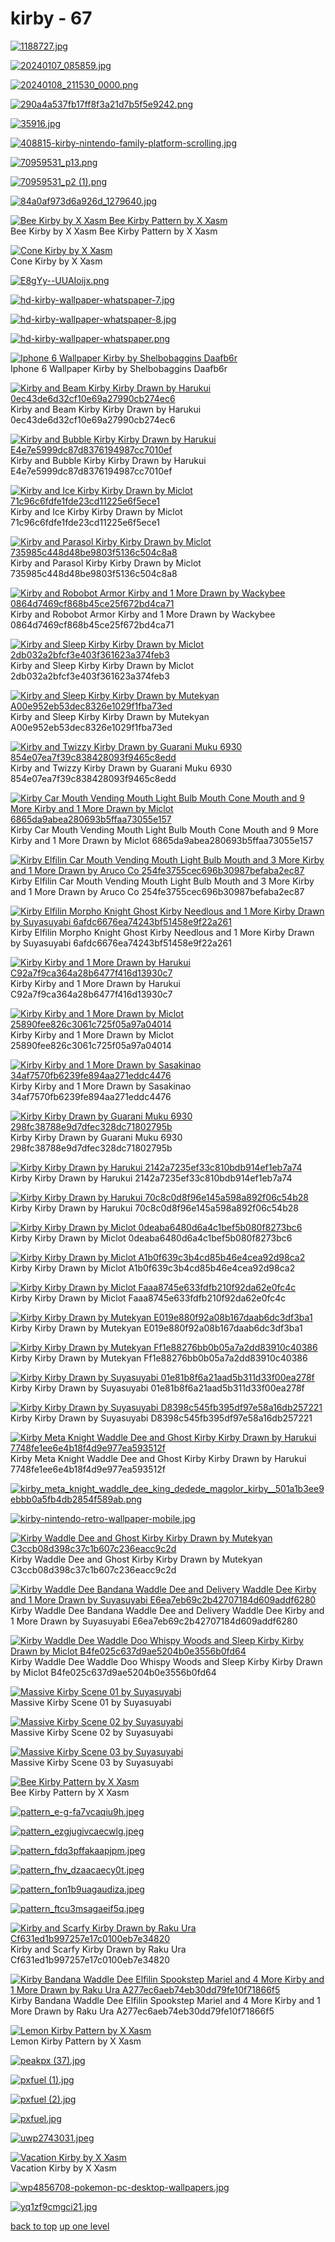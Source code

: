 # kirby - 67
[![1188727.jpg](https://raw.githubusercontent.com/buckmanc/wallpapers/main/mobile/kirby/1188727.jpg "1188727.jpg")](https://raw.githubusercontent.com/buckmanc/wallpapers/main/mobile/kirby/1188727.jpg)

[![20240107_085859.jpg](https://raw.githubusercontent.com/buckmanc/wallpapers/main/mobile/kirby/20240107_085859.jpg "20240107_085859.jpg")](https://raw.githubusercontent.com/buckmanc/wallpapers/main/mobile/kirby/20240107_085859.jpg)

[![20240108_211530_0000.png](https://raw.githubusercontent.com/buckmanc/wallpapers/main/mobile/kirby/20240108_211530_0000.png "20240108_211530_0000.png")](https://raw.githubusercontent.com/buckmanc/wallpapers/main/mobile/kirby/20240108_211530_0000.png)

[![290a4a537fb17ff8f3a21d7b5f5e9242.png](https://raw.githubusercontent.com/buckmanc/wallpapers/main/mobile/kirby/290a4a537fb17ff8f3a21d7b5f5e9242.png "290a4a537fb17ff8f3a21d7b5f5e9242.png")](https://raw.githubusercontent.com/buckmanc/wallpapers/main/mobile/kirby/290a4a537fb17ff8f3a21d7b5f5e9242.png)

[![35916.jpg](https://raw.githubusercontent.com/buckmanc/wallpapers/main/mobile/kirby/35916.jpg "35916.jpg")](https://raw.githubusercontent.com/buckmanc/wallpapers/main/mobile/kirby/35916.jpg)

[![408815-kirby-nintendo-family-platform-scrolling.jpg](https://raw.githubusercontent.com/buckmanc/wallpapers/main/mobile/kirby/408815-kirby-nintendo-family-platform-scrolling.jpg "408815-kirby-nintendo-family-platform-scrolling.jpg")](https://raw.githubusercontent.com/buckmanc/wallpapers/main/mobile/kirby/408815-kirby-nintendo-family-platform-scrolling.jpg)

[![70959531_p13.png](https://raw.githubusercontent.com/buckmanc/wallpapers/main/mobile/kirby/70959531_p13.png "70959531_p13.png")](https://raw.githubusercontent.com/buckmanc/wallpapers/main/mobile/kirby/70959531_p13.png)

[![70959531_p2 (1).png](https://raw.githubusercontent.com/buckmanc/wallpapers/main/mobile/kirby/70959531_p2%20(1).png "70959531_p2 (1).png")](https://raw.githubusercontent.com/buckmanc/wallpapers/main/mobile/kirby/70959531_p2%20(1).png)

[![84a0af973d6a926d_1279640.jpg](https://raw.githubusercontent.com/buckmanc/wallpapers/main/mobile/kirby/84a0af973d6a926d_1279640.jpg "84a0af973d6a926d_1279640.jpg")](https://raw.githubusercontent.com/buckmanc/wallpapers/main/mobile/kirby/84a0af973d6a926d_1279640.jpg)

[![Bee Kirby by X Xasm
Bee Kirby Pattern by X Xasm](https://raw.githubusercontent.com/buckmanc/wallpapers/main/mobile/kirby/bee_kirby_by_x_xasm.jpg "Bee Kirby by X Xasm
Bee Kirby Pattern by X Xasm")](https://raw.githubusercontent.com/buckmanc/wallpapers/main/mobile/kirby/bee_kirby_by_x_xasm.jpg)\
Bee Kirby by X Xasm
Bee Kirby Pattern by X Xasm

[![Cone Kirby by X Xasm](https://raw.githubusercontent.com/buckmanc/wallpapers/main/mobile/kirby/cone_kirby_by_x_xasm.png "Cone Kirby by X Xasm")](https://raw.githubusercontent.com/buckmanc/wallpapers/main/mobile/kirby/cone_kirby_by_x_xasm.png)\
Cone Kirby by X Xasm

[![E8gYy--UUAIoijx.png](https://raw.githubusercontent.com/buckmanc/wallpapers/main/mobile/kirby/E8gYy--UUAIoijx.png "E8gYy--UUAIoijx.png")](https://raw.githubusercontent.com/buckmanc/wallpapers/main/mobile/kirby/E8gYy--UUAIoijx.png)

[![hd-kirby-wallpaper-whatspaper-7.jpg](https://raw.githubusercontent.com/buckmanc/wallpapers/main/mobile/kirby/hd-kirby-wallpaper-whatspaper-7.jpg "hd-kirby-wallpaper-whatspaper-7.jpg")](https://raw.githubusercontent.com/buckmanc/wallpapers/main/mobile/kirby/hd-kirby-wallpaper-whatspaper-7.jpg)

[![hd-kirby-wallpaper-whatspaper-8.jpg](https://raw.githubusercontent.com/buckmanc/wallpapers/main/mobile/kirby/hd-kirby-wallpaper-whatspaper-8.jpg "hd-kirby-wallpaper-whatspaper-8.jpg")](https://raw.githubusercontent.com/buckmanc/wallpapers/main/mobile/kirby/hd-kirby-wallpaper-whatspaper-8.jpg)

[![hd-kirby-wallpaper-whatspaper.png](https://raw.githubusercontent.com/buckmanc/wallpapers/main/mobile/kirby/hd-kirby-wallpaper-whatspaper.png "hd-kirby-wallpaper-whatspaper.png")](https://raw.githubusercontent.com/buckmanc/wallpapers/main/mobile/kirby/hd-kirby-wallpaper-whatspaper.png)

[![Iphone 6 Wallpaper Kirby by Shelbobaggins Daafb6r](https://raw.githubusercontent.com/buckmanc/wallpapers/main/mobile/kirby/iphone_6_wallpaper_kirby_by_shelbobaggins-daafb6r.jpg "Iphone 6 Wallpaper Kirby by Shelbobaggins Daafb6r")](https://raw.githubusercontent.com/buckmanc/wallpapers/main/mobile/kirby/iphone_6_wallpaper_kirby_by_shelbobaggins-daafb6r.jpg)\
Iphone 6 Wallpaper Kirby by Shelbobaggins Daafb6r

[![ Kirby and Beam Kirby Kirby Drawn by Harukui 0ec43de6d32cf10e69a27990cb274ec6](https://raw.githubusercontent.com/buckmanc/wallpapers/main/mobile/kirby/kirby_and_beam_kirby_kirby_drawn_by_harukui__0ec43de6d32cf10e69a27990cb274ec6.jpg " Kirby and Beam Kirby Kirby Drawn by Harukui 0ec43de6d32cf10e69a27990cb274ec6")](https://raw.githubusercontent.com/buckmanc/wallpapers/main/mobile/kirby/kirby_and_beam_kirby_kirby_drawn_by_harukui__0ec43de6d32cf10e69a27990cb274ec6.jpg)\
 Kirby and Beam Kirby Kirby Drawn by Harukui 0ec43de6d32cf10e69a27990cb274ec6

[![ Kirby and Bubble Kirby Kirby Drawn by Harukui E4e7e5999dc87d8376194987cc7010ef](https://raw.githubusercontent.com/buckmanc/wallpapers/main/mobile/kirby/kirby_and_bubble_kirby_kirby_drawn_by_harukui__e4e7e5999dc87d8376194987cc7010ef.jpg " Kirby and Bubble Kirby Kirby Drawn by Harukui E4e7e5999dc87d8376194987cc7010ef")](https://raw.githubusercontent.com/buckmanc/wallpapers/main/mobile/kirby/kirby_and_bubble_kirby_kirby_drawn_by_harukui__e4e7e5999dc87d8376194987cc7010ef.jpg)\
 Kirby and Bubble Kirby Kirby Drawn by Harukui E4e7e5999dc87d8376194987cc7010ef

[![ Kirby and Ice Kirby Kirby Drawn by Miclot 71c96c6fdfe1fde23cd11225e6f5ece1](https://raw.githubusercontent.com/buckmanc/wallpapers/main/mobile/kirby/kirby_and_ice_kirby_kirby_drawn_by_miclot__71c96c6fdfe1fde23cd11225e6f5ece1.jpg " Kirby and Ice Kirby Kirby Drawn by Miclot 71c96c6fdfe1fde23cd11225e6f5ece1")](https://raw.githubusercontent.com/buckmanc/wallpapers/main/mobile/kirby/kirby_and_ice_kirby_kirby_drawn_by_miclot__71c96c6fdfe1fde23cd11225e6f5ece1.jpg)\
 Kirby and Ice Kirby Kirby Drawn by Miclot 71c96c6fdfe1fde23cd11225e6f5ece1

[![ Kirby and Parasol Kirby Kirby Drawn by Miclot 735985c448d48be9803f5136c504c8a8](https://raw.githubusercontent.com/buckmanc/wallpapers/main/mobile/kirby/kirby_and_parasol_kirby_kirby_drawn_by_miclot__735985c448d48be9803f5136c504c8a8.jpg " Kirby and Parasol Kirby Kirby Drawn by Miclot 735985c448d48be9803f5136c504c8a8")](https://raw.githubusercontent.com/buckmanc/wallpapers/main/mobile/kirby/kirby_and_parasol_kirby_kirby_drawn_by_miclot__735985c448d48be9803f5136c504c8a8.jpg)\
 Kirby and Parasol Kirby Kirby Drawn by Miclot 735985c448d48be9803f5136c504c8a8

[![ Kirby and Robobot Armor Kirby and 1 More Drawn by Wackybee 0864d7469cf868b45ce25f672bd4ca71](https://raw.githubusercontent.com/buckmanc/wallpapers/main/mobile/kirby/kirby_and_robobot_armor_kirby_and_1_more_drawn_by_wackybee__0864d7469cf868b45ce25f672bd4ca71.jpg " Kirby and Robobot Armor Kirby and 1 More Drawn by Wackybee 0864d7469cf868b45ce25f672bd4ca71")](https://raw.githubusercontent.com/buckmanc/wallpapers/main/mobile/kirby/kirby_and_robobot_armor_kirby_and_1_more_drawn_by_wackybee__0864d7469cf868b45ce25f672bd4ca71.jpg)\
 Kirby and Robobot Armor Kirby and 1 More Drawn by Wackybee 0864d7469cf868b45ce25f672bd4ca71

[![ Kirby and Sleep Kirby Kirby Drawn by Miclot 2db032a2bfcf3e403f361623a374feb3](https://raw.githubusercontent.com/buckmanc/wallpapers/main/mobile/kirby/kirby_and_sleep_kirby_kirby_drawn_by_miclot__2db032a2bfcf3e403f361623a374feb3.jpg " Kirby and Sleep Kirby Kirby Drawn by Miclot 2db032a2bfcf3e403f361623a374feb3")](https://raw.githubusercontent.com/buckmanc/wallpapers/main/mobile/kirby/kirby_and_sleep_kirby_kirby_drawn_by_miclot__2db032a2bfcf3e403f361623a374feb3.jpg)\
 Kirby and Sleep Kirby Kirby Drawn by Miclot 2db032a2bfcf3e403f361623a374feb3

[![ Kirby and Sleep Kirby Kirby Drawn by Mutekyan A00e952eb53dec8326e1029f1fba73ed](https://raw.githubusercontent.com/buckmanc/wallpapers/main/mobile/kirby/kirby_and_sleep_kirby_kirby_drawn_by_mutekyan__a00e952eb53dec8326e1029f1fba73ed.png " Kirby and Sleep Kirby Kirby Drawn by Mutekyan A00e952eb53dec8326e1029f1fba73ed")](https://raw.githubusercontent.com/buckmanc/wallpapers/main/mobile/kirby/kirby_and_sleep_kirby_kirby_drawn_by_mutekyan__a00e952eb53dec8326e1029f1fba73ed.png)\
 Kirby and Sleep Kirby Kirby Drawn by Mutekyan A00e952eb53dec8326e1029f1fba73ed

[![ Kirby and Twizzy Kirby Drawn by Guarani Muku 6930 854e07ea7f39c838428093f9465c8edd](https://raw.githubusercontent.com/buckmanc/wallpapers/main/mobile/kirby/kirby_and_twizzy_kirby_drawn_by_guarani_muku_6930__854e07ea7f39c838428093f9465c8edd.png " Kirby and Twizzy Kirby Drawn by Guarani Muku 6930 854e07ea7f39c838428093f9465c8edd")](https://raw.githubusercontent.com/buckmanc/wallpapers/main/mobile/kirby/kirby_and_twizzy_kirby_drawn_by_guarani_muku_6930__854e07ea7f39c838428093f9465c8edd.png)\
 Kirby and Twizzy Kirby Drawn by Guarani Muku 6930 854e07ea7f39c838428093f9465c8edd

[![ Kirby Car Mouth Vending Mouth Light Bulb Mouth Cone Mouth and 9 More Kirby and 1 More Drawn by Miclot 6865da9abea280693b5ffaa73055e157](https://raw.githubusercontent.com/buckmanc/wallpapers/main/mobile/kirby/kirby_car_mouth_vending_mouth_light_bulb_mouth_cone_mouth_and_9_more_kirby_and_1_more_drawn_by_miclot__6865da9abea280693b5ffaa73055e157.jpg " Kirby Car Mouth Vending Mouth Light Bulb Mouth Cone Mouth and 9 More Kirby and 1 More Drawn by Miclot 6865da9abea280693b5ffaa73055e157")](https://raw.githubusercontent.com/buckmanc/wallpapers/main/mobile/kirby/kirby_car_mouth_vending_mouth_light_bulb_mouth_cone_mouth_and_9_more_kirby_and_1_more_drawn_by_miclot__6865da9abea280693b5ffaa73055e157.jpg)\
 Kirby Car Mouth Vending Mouth Light Bulb Mouth Cone Mouth and 9 More Kirby and 1 More Drawn by Miclot 6865da9abea280693b5ffaa73055e157

[![ Kirby Elfilin Car Mouth Vending Mouth Light Bulb Mouth and 3 More Kirby and 1 More Drawn by Aruco Co 254fe3755cec696b30987befaba2ec87](https://raw.githubusercontent.com/buckmanc/wallpapers/main/mobile/kirby/kirby_elfilin_car_mouth_vending_mouth_light_bulb_mouth_and_3_more_kirby_and_1_more_drawn_by_aruco_co__254fe3755cec696b30987befaba2ec87.jpg " Kirby Elfilin Car Mouth Vending Mouth Light Bulb Mouth and 3 More Kirby and 1 More Drawn by Aruco Co 254fe3755cec696b30987befaba2ec87")](https://raw.githubusercontent.com/buckmanc/wallpapers/main/mobile/kirby/kirby_elfilin_car_mouth_vending_mouth_light_bulb_mouth_and_3_more_kirby_and_1_more_drawn_by_aruco_co__254fe3755cec696b30987befaba2ec87.jpg)\
 Kirby Elfilin Car Mouth Vending Mouth Light Bulb Mouth and 3 More Kirby and 1 More Drawn by Aruco Co 254fe3755cec696b30987befaba2ec87

[![ Kirby Elfilin Morpho Knight Ghost Kirby Needlous and 1 More Kirby Drawn by Suyasuyabi 6afdc6676ea74243bf51458e9f22a261](https://raw.githubusercontent.com/buckmanc/wallpapers/main/mobile/kirby/kirby_elfilin_morpho_knight_ghost_kirby_needlous_and_1_more_kirby_drawn_by_suyasuyabi__6afdc6676ea74243bf51458e9f22a261.jpg " Kirby Elfilin Morpho Knight Ghost Kirby Needlous and 1 More Kirby Drawn by Suyasuyabi 6afdc6676ea74243bf51458e9f22a261")](https://raw.githubusercontent.com/buckmanc/wallpapers/main/mobile/kirby/kirby_elfilin_morpho_knight_ghost_kirby_needlous_and_1_more_kirby_drawn_by_suyasuyabi__6afdc6676ea74243bf51458e9f22a261.jpg)\
 Kirby Elfilin Morpho Knight Ghost Kirby Needlous and 1 More Kirby Drawn by Suyasuyabi 6afdc6676ea74243bf51458e9f22a261

[![ Kirby Kirby and 1 More Drawn by Harukui C92a7f9ca364a28b6477f416d13930c7](https://raw.githubusercontent.com/buckmanc/wallpapers/main/mobile/kirby/kirby_kirby_and_1_more_drawn_by_harukui__c92a7f9ca364a28b6477f416d13930c7.jpg " Kirby Kirby and 1 More Drawn by Harukui C92a7f9ca364a28b6477f416d13930c7")](https://raw.githubusercontent.com/buckmanc/wallpapers/main/mobile/kirby/kirby_kirby_and_1_more_drawn_by_harukui__c92a7f9ca364a28b6477f416d13930c7.jpg)\
 Kirby Kirby and 1 More Drawn by Harukui C92a7f9ca364a28b6477f416d13930c7

[![ Kirby Kirby and 1 More Drawn by Miclot 25890fee826c3061c725f05a97a04014](https://raw.githubusercontent.com/buckmanc/wallpapers/main/mobile/kirby/kirby_kirby_and_1_more_drawn_by_miclot__25890fee826c3061c725f05a97a04014.jpg " Kirby Kirby and 1 More Drawn by Miclot 25890fee826c3061c725f05a97a04014")](https://raw.githubusercontent.com/buckmanc/wallpapers/main/mobile/kirby/kirby_kirby_and_1_more_drawn_by_miclot__25890fee826c3061c725f05a97a04014.jpg)\
 Kirby Kirby and 1 More Drawn by Miclot 25890fee826c3061c725f05a97a04014

[![ Kirby Kirby and 1 More Drawn by Sasakinao 34af7570fb6239fe894aa271eddc4476](https://raw.githubusercontent.com/buckmanc/wallpapers/main/mobile/kirby/kirby_kirby_and_1_more_drawn_by_sasakinao__34af7570fb6239fe894aa271eddc4476.png " Kirby Kirby and 1 More Drawn by Sasakinao 34af7570fb6239fe894aa271eddc4476")](https://raw.githubusercontent.com/buckmanc/wallpapers/main/mobile/kirby/kirby_kirby_and_1_more_drawn_by_sasakinao__34af7570fb6239fe894aa271eddc4476.png)\
 Kirby Kirby and 1 More Drawn by Sasakinao 34af7570fb6239fe894aa271eddc4476

[![ Kirby Kirby Drawn by Guarani Muku 6930 298fc38788e9d7dfec328dc71802795b](https://raw.githubusercontent.com/buckmanc/wallpapers/main/mobile/kirby/kirby_kirby_drawn_by_guarani_muku_6930__298fc38788e9d7dfec328dc71802795b.jpg " Kirby Kirby Drawn by Guarani Muku 6930 298fc38788e9d7dfec328dc71802795b")](https://raw.githubusercontent.com/buckmanc/wallpapers/main/mobile/kirby/kirby_kirby_drawn_by_guarani_muku_6930__298fc38788e9d7dfec328dc71802795b.jpg)\
 Kirby Kirby Drawn by Guarani Muku 6930 298fc38788e9d7dfec328dc71802795b

[![ Kirby Kirby Drawn by Harukui 2142a7235ef33c810bdb914ef1eb7a74](https://raw.githubusercontent.com/buckmanc/wallpapers/main/mobile/kirby/kirby_kirby_drawn_by_harukui__2142a7235ef33c810bdb914ef1eb7a74.jpg " Kirby Kirby Drawn by Harukui 2142a7235ef33c810bdb914ef1eb7a74")](https://raw.githubusercontent.com/buckmanc/wallpapers/main/mobile/kirby/kirby_kirby_drawn_by_harukui__2142a7235ef33c810bdb914ef1eb7a74.jpg)\
 Kirby Kirby Drawn by Harukui 2142a7235ef33c810bdb914ef1eb7a74

[![ Kirby Kirby Drawn by Harukui 70c8c0d8f96e145a598a892f06c54b28](https://raw.githubusercontent.com/buckmanc/wallpapers/main/mobile/kirby/kirby_kirby_drawn_by_harukui__70c8c0d8f96e145a598a892f06c54b28.jpg " Kirby Kirby Drawn by Harukui 70c8c0d8f96e145a598a892f06c54b28")](https://raw.githubusercontent.com/buckmanc/wallpapers/main/mobile/kirby/kirby_kirby_drawn_by_harukui__70c8c0d8f96e145a598a892f06c54b28.jpg)\
 Kirby Kirby Drawn by Harukui 70c8c0d8f96e145a598a892f06c54b28

[![ Kirby Kirby Drawn by Miclot 0deaba6480d6a4c1bef5b080f8273bc6](https://raw.githubusercontent.com/buckmanc/wallpapers/main/mobile/kirby/kirby_kirby_drawn_by_miclot__0deaba6480d6a4c1bef5b080f8273bc6.jpg " Kirby Kirby Drawn by Miclot 0deaba6480d6a4c1bef5b080f8273bc6")](https://raw.githubusercontent.com/buckmanc/wallpapers/main/mobile/kirby/kirby_kirby_drawn_by_miclot__0deaba6480d6a4c1bef5b080f8273bc6.jpg)\
 Kirby Kirby Drawn by Miclot 0deaba6480d6a4c1bef5b080f8273bc6

[![ Kirby Kirby Drawn by Miclot A1b0f639c3b4cd85b46e4cea92d98ca2](https://raw.githubusercontent.com/buckmanc/wallpapers/main/mobile/kirby/kirby_kirby_drawn_by_miclot__a1b0f639c3b4cd85b46e4cea92d98ca2.jpg " Kirby Kirby Drawn by Miclot A1b0f639c3b4cd85b46e4cea92d98ca2")](https://raw.githubusercontent.com/buckmanc/wallpapers/main/mobile/kirby/kirby_kirby_drawn_by_miclot__a1b0f639c3b4cd85b46e4cea92d98ca2.jpg)\
 Kirby Kirby Drawn by Miclot A1b0f639c3b4cd85b46e4cea92d98ca2

[![ Kirby Kirby Drawn by Miclot Faaa8745e633fdfb210f92da62e0fc4c](https://raw.githubusercontent.com/buckmanc/wallpapers/main/mobile/kirby/kirby_kirby_drawn_by_miclot__faaa8745e633fdfb210f92da62e0fc4c.jpg " Kirby Kirby Drawn by Miclot Faaa8745e633fdfb210f92da62e0fc4c")](https://raw.githubusercontent.com/buckmanc/wallpapers/main/mobile/kirby/kirby_kirby_drawn_by_miclot__faaa8745e633fdfb210f92da62e0fc4c.jpg)\
 Kirby Kirby Drawn by Miclot Faaa8745e633fdfb210f92da62e0fc4c

[![ Kirby Kirby Drawn by Mutekyan E019e880f92a08b167daab6dc3df3ba1](https://raw.githubusercontent.com/buckmanc/wallpapers/main/mobile/kirby/kirby_kirby_drawn_by_mutekyan__e019e880f92a08b167daab6dc3df3ba1.png " Kirby Kirby Drawn by Mutekyan E019e880f92a08b167daab6dc3df3ba1")](https://raw.githubusercontent.com/buckmanc/wallpapers/main/mobile/kirby/kirby_kirby_drawn_by_mutekyan__e019e880f92a08b167daab6dc3df3ba1.png)\
 Kirby Kirby Drawn by Mutekyan E019e880f92a08b167daab6dc3df3ba1

[![ Kirby Kirby Drawn by Mutekyan Ff1e88276bb0b05a7a2dd83910c40386](https://raw.githubusercontent.com/buckmanc/wallpapers/main/mobile/kirby/kirby_kirby_drawn_by_mutekyan__ff1e88276bb0b05a7a2dd83910c40386.png " Kirby Kirby Drawn by Mutekyan Ff1e88276bb0b05a7a2dd83910c40386")](https://raw.githubusercontent.com/buckmanc/wallpapers/main/mobile/kirby/kirby_kirby_drawn_by_mutekyan__ff1e88276bb0b05a7a2dd83910c40386.png)\
 Kirby Kirby Drawn by Mutekyan Ff1e88276bb0b05a7a2dd83910c40386

[![ Kirby Kirby Drawn by Suyasuyabi 01e81b8f6a21aad5b311d33f00ea278f](https://raw.githubusercontent.com/buckmanc/wallpapers/main/mobile/kirby/kirby_kirby_drawn_by_suyasuyabi__01e81b8f6a21aad5b311d33f00ea278f.jpg " Kirby Kirby Drawn by Suyasuyabi 01e81b8f6a21aad5b311d33f00ea278f")](https://raw.githubusercontent.com/buckmanc/wallpapers/main/mobile/kirby/kirby_kirby_drawn_by_suyasuyabi__01e81b8f6a21aad5b311d33f00ea278f.jpg)\
 Kirby Kirby Drawn by Suyasuyabi 01e81b8f6a21aad5b311d33f00ea278f

[![ Kirby Kirby Drawn by Suyasuyabi D8398c545fb395df97e58a16db257221](https://raw.githubusercontent.com/buckmanc/wallpapers/main/mobile/kirby/kirby_kirby_drawn_by_suyasuyabi__d8398c545fb395df97e58a16db257221.png " Kirby Kirby Drawn by Suyasuyabi D8398c545fb395df97e58a16db257221")](https://raw.githubusercontent.com/buckmanc/wallpapers/main/mobile/kirby/kirby_kirby_drawn_by_suyasuyabi__d8398c545fb395df97e58a16db257221.png)\
 Kirby Kirby Drawn by Suyasuyabi D8398c545fb395df97e58a16db257221

[![ Kirby Meta Knight Waddle Dee and Ghost Kirby Kirby Drawn by Harukui 7748fe1ee6e4b18f4d9e977ea593512f](https://raw.githubusercontent.com/buckmanc/wallpapers/main/mobile/kirby/kirby_meta_knight_waddle_dee_and_ghost_kirby_kirby_drawn_by_harukui__7748fe1ee6e4b18f4d9e977ea593512f.jpg " Kirby Meta Knight Waddle Dee and Ghost Kirby Kirby Drawn by Harukui 7748fe1ee6e4b18f4d9e977ea593512f")](https://raw.githubusercontent.com/buckmanc/wallpapers/main/mobile/kirby/kirby_meta_knight_waddle_dee_and_ghost_kirby_kirby_drawn_by_harukui__7748fe1ee6e4b18f4d9e977ea593512f.jpg)\
 Kirby Meta Knight Waddle Dee and Ghost Kirby Kirby Drawn by Harukui 7748fe1ee6e4b18f4d9e977ea593512f

[![kirby_meta_knight_waddle_dee_king_dedede_magolor_kirby__501a1b3ee9ebbb0a5fb4db2854f589ab.png](https://raw.githubusercontent.com/buckmanc/wallpapers/main/mobile/kirby/kirby_meta_knight_waddle_dee_king_dedede_magolor_kirby__501a1b3ee9ebbb0a5fb4db2854f589ab.png "kirby_meta_knight_waddle_dee_king_dedede_magolor_kirby__501a1b3ee9ebbb0a5fb4db2854f589ab.png")](https://raw.githubusercontent.com/buckmanc/wallpapers/main/mobile/kirby/kirby_meta_knight_waddle_dee_king_dedede_magolor_kirby__501a1b3ee9ebbb0a5fb4db2854f589ab.png)

[![kirby-nintendo-retro-wallpaper-mobile.jpg](https://raw.githubusercontent.com/buckmanc/wallpapers/main/mobile/kirby/kirby-nintendo-retro-wallpaper-mobile.jpg "kirby-nintendo-retro-wallpaper-mobile.jpg")](https://raw.githubusercontent.com/buckmanc/wallpapers/main/mobile/kirby/kirby-nintendo-retro-wallpaper-mobile.jpg)

[![ Kirby Waddle Dee and Ghost Kirby Kirby Drawn by Mutekyan C3ccb08d398c37c1b607c236eacc9c2d](https://raw.githubusercontent.com/buckmanc/wallpapers/main/mobile/kirby/kirby_waddle_dee_and_ghost_kirby_kirby_drawn_by_mutekyan__c3ccb08d398c37c1b607c236eacc9c2d.png " Kirby Waddle Dee and Ghost Kirby Kirby Drawn by Mutekyan C3ccb08d398c37c1b607c236eacc9c2d")](https://raw.githubusercontent.com/buckmanc/wallpapers/main/mobile/kirby/kirby_waddle_dee_and_ghost_kirby_kirby_drawn_by_mutekyan__c3ccb08d398c37c1b607c236eacc9c2d.png)\
 Kirby Waddle Dee and Ghost Kirby Kirby Drawn by Mutekyan C3ccb08d398c37c1b607c236eacc9c2d

[![ Kirby Waddle Dee Bandana Waddle Dee and Delivery Waddle Dee Kirby and 1 More Drawn by Suyasuyabi E6ea7eb69c2b42707184d609addf6280](https://raw.githubusercontent.com/buckmanc/wallpapers/main/mobile/kirby/kirby_waddle_dee_bandana_waddle_dee_and_delivery_waddle_dee_kirby_and_1_more_drawn_by_suyasuyabi__e6ea7eb69c2b42707184d609addf6280.jpg " Kirby Waddle Dee Bandana Waddle Dee and Delivery Waddle Dee Kirby and 1 More Drawn by Suyasuyabi E6ea7eb69c2b42707184d609addf6280")](https://raw.githubusercontent.com/buckmanc/wallpapers/main/mobile/kirby/kirby_waddle_dee_bandana_waddle_dee_and_delivery_waddle_dee_kirby_and_1_more_drawn_by_suyasuyabi__e6ea7eb69c2b42707184d609addf6280.jpg)\
 Kirby Waddle Dee Bandana Waddle Dee and Delivery Waddle Dee Kirby and 1 More Drawn by Suyasuyabi E6ea7eb69c2b42707184d609addf6280

[![ Kirby Waddle Dee Waddle Doo Whispy Woods and Sleep Kirby Kirby Drawn by Miclot B4fe025c637d9ae5204b0e3556b0fd64](https://raw.githubusercontent.com/buckmanc/wallpapers/main/mobile/kirby/kirby_waddle_dee_waddle_doo_whispy_woods_and_sleep_kirby_kirby_drawn_by_miclot__b4fe025c637d9ae5204b0e3556b0fd64.jpg " Kirby Waddle Dee Waddle Doo Whispy Woods and Sleep Kirby Kirby Drawn by Miclot B4fe025c637d9ae5204b0e3556b0fd64")](https://raw.githubusercontent.com/buckmanc/wallpapers/main/mobile/kirby/kirby_waddle_dee_waddle_doo_whispy_woods_and_sleep_kirby_kirby_drawn_by_miclot__b4fe025c637d9ae5204b0e3556b0fd64.jpg)\
 Kirby Waddle Dee Waddle Doo Whispy Woods and Sleep Kirby Kirby Drawn by Miclot B4fe025c637d9ae5204b0e3556b0fd64

[![Massive Kirby Scene 01 by Suyasuyabi](https://raw.githubusercontent.com/buckmanc/wallpapers/main/mobile/kirby/massive_kirby_scene_01_by_suyasuyabi.jpg "Massive Kirby Scene 01 by Suyasuyabi")](https://raw.githubusercontent.com/buckmanc/wallpapers/main/mobile/kirby/massive_kirby_scene_01_by_suyasuyabi.jpg)\
Massive Kirby Scene 01 by Suyasuyabi

[![Massive Kirby Scene 02 by Suyasuyabi](https://raw.githubusercontent.com/buckmanc/wallpapers/main/mobile/kirby/massive_kirby_scene_02_by_suyasuyabi.jpg "Massive Kirby Scene 02 by Suyasuyabi")](https://raw.githubusercontent.com/buckmanc/wallpapers/main/mobile/kirby/massive_kirby_scene_02_by_suyasuyabi.jpg)\
Massive Kirby Scene 02 by Suyasuyabi

[![Massive Kirby Scene 03 by Suyasuyabi](https://raw.githubusercontent.com/buckmanc/wallpapers/main/mobile/kirby/massive_kirby_scene_03_by_suyasuyabi.jpg "Massive Kirby Scene 03 by Suyasuyabi")](https://raw.githubusercontent.com/buckmanc/wallpapers/main/mobile/kirby/massive_kirby_scene_03_by_suyasuyabi.jpg)\
Massive Kirby Scene 03 by Suyasuyabi

[![Bee Kirby Pattern by X Xasm](https://raw.githubusercontent.com/buckmanc/wallpapers/main/mobile/kirby/pattern_bee_kirby_by_x_xasm.jpg "Bee Kirby Pattern by X Xasm")](https://raw.githubusercontent.com/buckmanc/wallpapers/main/mobile/kirby/pattern_bee_kirby_by_x_xasm.jpg)\
Bee Kirby Pattern by X Xasm

[![pattern_e-g-fa7vcaqiu9h.jpeg](https://raw.githubusercontent.com/buckmanc/wallpapers/main/mobile/kirby/pattern_e-g-fa7vcaqiu9h.jpeg "pattern_e-g-fa7vcaqiu9h.jpeg")](https://raw.githubusercontent.com/buckmanc/wallpapers/main/mobile/kirby/pattern_e-g-fa7vcaqiu9h.jpeg)

[![pattern_ezgjugivcaecwlg.jpeg](https://raw.githubusercontent.com/buckmanc/wallpapers/main/mobile/kirby/pattern_ezgjugivcaecwlg.jpeg "pattern_ezgjugivcaecwlg.jpeg")](https://raw.githubusercontent.com/buckmanc/wallpapers/main/mobile/kirby/pattern_ezgjugivcaecwlg.jpeg)

[![pattern_fdq3pffakaapjpm.jpeg](https://raw.githubusercontent.com/buckmanc/wallpapers/main/mobile/kirby/pattern_fdq3pffakaapjpm.jpeg "pattern_fdq3pffakaapjpm.jpeg")](https://raw.githubusercontent.com/buckmanc/wallpapers/main/mobile/kirby/pattern_fdq3pffakaapjpm.jpeg)

[![pattern_fhv_dzaacaecy0t.jpeg](https://raw.githubusercontent.com/buckmanc/wallpapers/main/mobile/kirby/pattern_fhv_dzaacaecy0t.jpeg "pattern_fhv_dzaacaecy0t.jpeg")](https://raw.githubusercontent.com/buckmanc/wallpapers/main/mobile/kirby/pattern_fhv_dzaacaecy0t.jpeg)

[![pattern_fon1b9uagaudiza.jpeg](https://raw.githubusercontent.com/buckmanc/wallpapers/main/mobile/kirby/pattern_fon1b9uagaudiza.jpeg "pattern_fon1b9uagaudiza.jpeg")](https://raw.githubusercontent.com/buckmanc/wallpapers/main/mobile/kirby/pattern_fon1b9uagaudiza.jpeg)

[![pattern_ftcu3msagaeif5q.jpeg](https://raw.githubusercontent.com/buckmanc/wallpapers/main/mobile/kirby/pattern_ftcu3msagaeif5q.jpeg "pattern_ftcu3msagaeif5q.jpeg")](https://raw.githubusercontent.com/buckmanc/wallpapers/main/mobile/kirby/pattern_ftcu3msagaeif5q.jpeg)

[![ Kirby and Scarfy Kirby Drawn by Raku Ura Cf631ed1b997257e17c0100eb7e34820](https://raw.githubusercontent.com/buckmanc/wallpapers/main/mobile/kirby/pattern___kirby_and_scarfy_kirby_drawn_by_raku_ura__cf631ed1b997257e17c0100eb7e34820.jpg " Kirby and Scarfy Kirby Drawn by Raku Ura Cf631ed1b997257e17c0100eb7e34820")](https://raw.githubusercontent.com/buckmanc/wallpapers/main/mobile/kirby/pattern___kirby_and_scarfy_kirby_drawn_by_raku_ura__cf631ed1b997257e17c0100eb7e34820.jpg)\
 Kirby and Scarfy Kirby Drawn by Raku Ura Cf631ed1b997257e17c0100eb7e34820

[![ Kirby Bandana Waddle Dee Elfilin Spookstep Mariel and 4 More Kirby and 1 More Drawn by Raku Ura A277ec6aeb74eb30dd79fe10f71866f5](https://raw.githubusercontent.com/buckmanc/wallpapers/main/mobile/kirby/pattern___kirby_bandana_waddle_dee_elfilin_spookstep_mariel_and_4_more_kirby_and_1_more_drawn_by_raku_ura__a277ec6aeb74eb30dd79fe10f71866f5.jpg " Kirby Bandana Waddle Dee Elfilin Spookstep Mariel and 4 More Kirby and 1 More Drawn by Raku Ura A277ec6aeb74eb30dd79fe10f71866f5")](https://raw.githubusercontent.com/buckmanc/wallpapers/main/mobile/kirby/pattern___kirby_bandana_waddle_dee_elfilin_spookstep_mariel_and_4_more_kirby_and_1_more_drawn_by_raku_ura__a277ec6aeb74eb30dd79fe10f71866f5.jpg)\
 Kirby Bandana Waddle Dee Elfilin Spookstep Mariel and 4 More Kirby and 1 More Drawn by Raku Ura A277ec6aeb74eb30dd79fe10f71866f5

[![Lemon Kirby Pattern by X Xasm](https://raw.githubusercontent.com/buckmanc/wallpapers/main/mobile/kirby/pattern_lemon_kirby_by_x_xasm.jpg "Lemon Kirby Pattern by X Xasm")](https://raw.githubusercontent.com/buckmanc/wallpapers/main/mobile/kirby/pattern_lemon_kirby_by_x_xasm.jpg)\
Lemon Kirby Pattern by X Xasm

[![peakpx (37).jpg](https://raw.githubusercontent.com/buckmanc/wallpapers/main/mobile/kirby/peakpx%20(37).jpg "peakpx (37).jpg")](https://raw.githubusercontent.com/buckmanc/wallpapers/main/mobile/kirby/peakpx%20(37).jpg)

[![pxfuel (1).jpg](https://raw.githubusercontent.com/buckmanc/wallpapers/main/mobile/kirby/pxfuel%20(1).jpg "pxfuel (1).jpg")](https://raw.githubusercontent.com/buckmanc/wallpapers/main/mobile/kirby/pxfuel%20(1).jpg)

[![pxfuel (2).jpg](https://raw.githubusercontent.com/buckmanc/wallpapers/main/mobile/kirby/pxfuel%20(2).jpg "pxfuel (2).jpg")](https://raw.githubusercontent.com/buckmanc/wallpapers/main/mobile/kirby/pxfuel%20(2).jpg)

[![pxfuel.jpg](https://raw.githubusercontent.com/buckmanc/wallpapers/main/mobile/kirby/pxfuel.jpg "pxfuel.jpg")](https://raw.githubusercontent.com/buckmanc/wallpapers/main/mobile/kirby/pxfuel.jpg)

[![uwp2743031.jpeg](https://raw.githubusercontent.com/buckmanc/wallpapers/main/mobile/kirby/uwp2743031.jpeg "uwp2743031.jpeg")](https://raw.githubusercontent.com/buckmanc/wallpapers/main/mobile/kirby/uwp2743031.jpeg)

[![Vacation Kirby by X Xasm](https://raw.githubusercontent.com/buckmanc/wallpapers/main/mobile/kirby/vacation_kirby_by_x_xasm.png "Vacation Kirby by X Xasm")](https://raw.githubusercontent.com/buckmanc/wallpapers/main/mobile/kirby/vacation_kirby_by_x_xasm.png)\
Vacation Kirby by X Xasm

[![wp4856708-pokemon-pc-desktop-wallpapers.jpg](https://raw.githubusercontent.com/buckmanc/wallpapers/main/mobile/kirby/wp4856708-pokemon-pc-desktop-wallpapers.jpg "wp4856708-pokemon-pc-desktop-wallpapers.jpg")](https://raw.githubusercontent.com/buckmanc/wallpapers/main/mobile/kirby/wp4856708-pokemon-pc-desktop-wallpapers.jpg)

[![yq1zf9cmgci21.jpg](https://raw.githubusercontent.com/buckmanc/wallpapers/main/mobile/kirby/yq1zf9cmgci21.jpg "yq1zf9cmgci21.jpg")](https://raw.githubusercontent.com/buckmanc/wallpapers/main/mobile/kirby/yq1zf9cmgci21.jpg)



[back to top](#)
[up one level](/mobile/README.MD)
